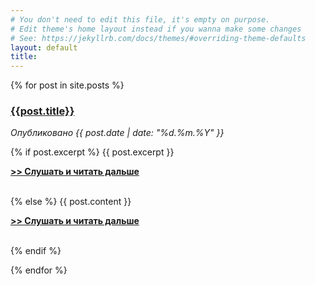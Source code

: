 ```yaml
---
# You don't need to edit this file, it's empty on purpose.
# Edit theme's home layout instead if you wanna make some changes
# See: https://jekyllrb.com/docs/themes/#overriding-theme-defaults
layout: default
title: 
---
```

{% for post in site.posts %}
  <div id="post-short">
    <a href="{{site.url}}{{site.baseurl}}{{post.url}}">
      <h3>{{post.title}}</h3>
    </a>
    <i>Опубликовано {{ post.date | date: "%d.%m.%Y" }}</i>
    <p>
      {% if post.excerpt %}
        {{ post.excerpt }}
        <a href="{{site.url}}{{site.baseurl}}{{post.url}}">
          <p><b>>> Слушать и читать дальше</b></p><br>
        </a>
      {% else %}
        {{ post.content }}
        <a href="{{site.url}}{{site.baseurl}}{{post.url}}">
          <p><b>>> Слушать и читать дальше</b></p><br>
        </a>
      {% endif %}
    </p>
  </div>
{% endfor %}

